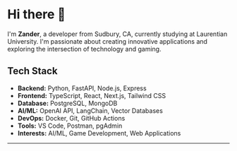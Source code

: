 # Hi there 👋

I'm **Zander**, a developer from Sudbury, CA, currently studying at Laurentian University. I'm passionate about creating innovative applications and exploring the intersection of technology and gaming.

## Tech Stack

- **Backend:** Python, FastAPI, Node.js, Express
- **Frontend:** TypeScript, React, Next.js, Tailwind CSS
- **Database:** PostgreSQL, MongoDB
- **AI/ML:** OpenAI API, LangChain, Vector Databases
- **DevOps:** Docker, Git, GitHub Actions
- **Tools:** VS Code, Postman, pgAdmin
- **Interests:** AI/ML, Game Development, Web Applications

---
